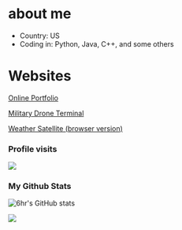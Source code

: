 # about me
- Country: US
- Coding in: Python, Java, C++, and some others
# Websites
[Online Portfolio](https://ailothh.github.io/website2/)

[Military Drone Terminal](https://ailothh.github.io/Military-Drone-Search/)

[Weather Satellite (browser version)](https://ailothh.github.io/Mock-Weather-Satellite/)

### Profile visits
<p> <img src="https://profile-counter.glitch.me/ailothh/count.svg" /> </p>  

### My Github Stats
![6hr's GitHub stats](https://github-readme-stats.vercel.app/api?username=ailothh&show_icons=true&theme=midnight-purple)

![](https://github-readme-stats.vercel.app/api/top-langs/?username=ailothh&hide=php&theme=midnight-purple)


